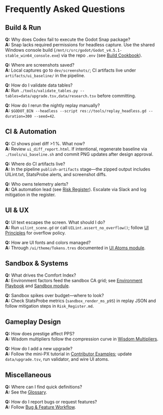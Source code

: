 # Frequently Asked Questions

## Build & Run

**Q:** Why does Codex fail to execute the Godot Snap package?  
**A:** Snap lacks required permissions for headless capture. Use the shared Windows console build (`/mnt/c/src/godot/Godot_v4.5.1-stable_win64_console.exe`) via the repo `.env` (see [Build Cookbook](dev/Build_Cookbook.md)).

**Q:** Where are screenshots saved?  
**A:** Local captures go to `dev/screenshots/`; CI artifacts live under `artifacts/ui_baseline/` in the pipeline.

**Q:** How do I validate data tables?  
**A:** Run `./tools/validate_tables.py --tables=data/upgrade.tsv,data/research.tsv` before committing.

**Q:** How do I rerun the nightly replay manually?  
**A:** `$GODOT_BIN --headless --script res://tools/replay_headless.gd --duration=300 --seed=42`.

## CI & Automation

**Q:** CI shows pixel diff >1 %. What now?  
**A:** Review `ui_diff_report.html`. If intentional, regenerate baseline via `./tools/ui_baseline.sh` and commit PNG updates after design approval.

**Q:** Where do CI artifacts live?  
**A:** In the pipeline `publish-artifacts` stage—the zipped output includes UILint.txt, StatsProbe alerts, and screenshot diffs.

**Q:** Who owns telemetry alerts?  
**A:** QA automation lead (see [Risk Register](qa/Risk_Register.md)). Escalate via Slack and log mitigation in the register.

## UI & UX

**Q:** UI text escapes the screen. What should I do?  
**A:** Run `uilint_scene.gd` or call `UILint.assert_no_overflow()`; follow [UI Principles](ux/UI_Principles.md) for overflow policy.

**Q:** How are UI fonts and colors managed?  
**A:** Through `/ui/theme/Tokens.tres` documented in [UI Atoms module](modules/ui_atoms.md).

## Sandbox & Systems

**Q:** What drives the Comfort Index?  
**A:** Environment factors feed the sandbox CA grid; see [Environment Playbook](design/Environment_Playbook.md) and [Sandbox module](modules/sandbox.md).

**Q:** Sandbox spikes over budget—where to look?  
**A:** Check StatsProbe metrics (`sandbox_render_ms_p95`) in replay JSON and follow mitigation steps in `Risk_Register.md`.

## Gameplay Design

**Q:** How does prestige affect PPS?  
**A:** Wisdom multipliers follow the compression curve in [Wisdom Multipliers](design/Wisdom_Multipliers.md).

**Q:** How do I add a new upgrade?  
**A:** Follow the mini-PX tutorial in [Contributor Examples](qa/Contributor_Examples.md); update `data/upgrade.tsv`, run validator, and wire UI atoms.

## Miscellaneous

**Q:** Where can I find quick definitions?  
**A:** See the [Glossary](Glossary.md).

**Q:** How do I report bugs or request features?  
**A:** Follow [Bug & Feature Workflow](ops/Bug_and_Feature_Workflow.md).
